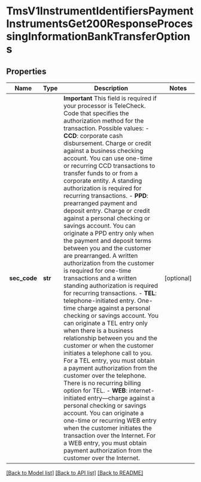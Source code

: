 # TmsV1InstrumentIdentifiersPaymentInstrumentsGet200ResponseProcessingInformationBankTransferOptions

## Properties
Name | Type | Description | Notes
------------ | ------------- | ------------- | -------------
**sec_code** | **str** | **Important** This field is required if your processor is TeleCheck.  Code that specifies the authorization method for the transaction. Possible values:  - **CCD**: corporate cash disbursement. Charge or credit against a business checking account. You can use one-time or recurring CCD transactions to transfer funds to or from a corporate entity. A standing authorization is required for recurring transactions. - **PPD**: prearranged payment and deposit entry. Charge or credit against a personal checking or savings account. You can originate a PPD entry only when the payment and deposit terms between you and the customer are prearranged. A written authorization from the customer is required for one-time transactions and a written standing authorization is required for recurring transactions. - **TEL**: telephone-initiated entry. One-time charge against a personal checking or savings account. You can originate a TEL entry only when there is a business relationship between you and the customer or when the customer initiates a telephone call to you. For a TEL entry, you must obtain a payment authorization from the customer over the telephone. There is no recurring billing option for TEL. - **WEB**: internet-initiated entry—charge against a personal checking or savings account. You can originate a one-time or recurring WEB entry when the customer initiates the transaction over the Internet. For a WEB entry, you must obtain payment authorization from the customer over the Internet.  | [optional] 

[[Back to Model list]](../README.md#documentation-for-models) [[Back to API list]](../README.md#documentation-for-api-endpoints) [[Back to README]](../README.md)


